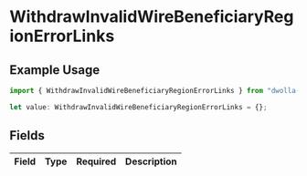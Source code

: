 # WithdrawInvalidWireBeneficiaryRegionErrorLinks

## Example Usage

```typescript
import { WithdrawInvalidWireBeneficiaryRegionErrorLinks } from "dwolla-typescript/models";

let value: WithdrawInvalidWireBeneficiaryRegionErrorLinks = {};
```

## Fields

| Field       | Type        | Required    | Description |
| ----------- | ----------- | ----------- | ----------- |
